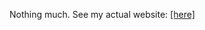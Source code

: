 Nothing much.
See my actual website: <a href="https://abdulhadishahzad.xp3.biz/?redirectedFrom=github">[here]</a>
